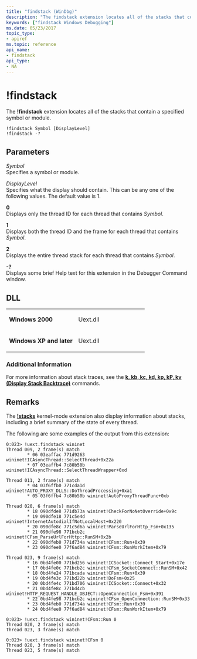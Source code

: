 ```yaml
---
title: "findstack (WinDbg)"
description: "The findstack extension locates all of the stacks that contain a specified symbol or module."
keywords: ["findstack Windows Debugging"]
ms.date: 05/23/2017
topic_type:
- apiref
ms.topic: reference
api_name:
- findstack
api_type:
- NA
---
```


# !findstack


The **!findstack** extension locates all of the stacks that contain a specified symbol or module.

```dbgcmd
!findstack Symbol [DisplayLevel]
!findstack -?
```

## Parameters


<span id="_______Symbol______"></span><span id="_______symbol______"></span><span id="_______SYMBOL______"></span> *Symbol*   
Specifies a symbol or module.

<span id="_______DisplayLevel______"></span><span id="_______displaylevel______"></span><span id="_______DISPLAYLEVEL______"></span> *DisplayLevel*   
Specifies what the display should contain. This can be any one of the following values. The default value is 1.

<span id="0"></span>**0**  
Displays only the thread ID for each thread that contains *Symbol*.

<span id="1"></span>**1**  
Displays both the thread ID and the frame for each thread that contains *Symbol*.

<span id="2"></span>**2**  
Displays the entire thread stack for each thread that contains *Symbol*.

<span id="_______-_______"></span> **-?**   
Displays some brief Help text for this extension in the Debugger Command window.

## DLL

<table>
<colgroup>
<col width="50%" />
<col width="50%" />
</colgroup>
<tbody>
<tr class="odd">
<td align="left"><p><strong>Windows 2000</strong></p></td>
<td align="left"><p>Uext.dll</p></td>
</tr>
<tr class="even">
<td align="left"><p><strong>Windows XP and later</strong></p></td>
<td align="left"><p>Uext.dll</p></td>
</tr>
</tbody>
</table>



### Additional Information

For more information about stack traces, see the [**k, kb, kc, kd, kp, kP, kv (Display Stack Backtrace)**](k--kb--kc--kd--kp--kp--kv--display-stack-backtrace-.md) commands.

## Remarks

The [**!stacks**](-stacks.md) kernel-mode extension also display information about stacks, including a brief summary of the state of every thread.

The following are some examples of the output from this extension:

```dbgcmd
0:023> !uext.findstack wininet
Thread 009, 2 frame(s) match
        * 06 03eaffac 771d9263 wininet!ICAsyncThread::SelectThread+0x22a
        * 07 03eaffb4 7c80b50b wininet!ICAsyncThread::SelectThreadWrapper+0xd

Thread 011, 2 frame(s) match
        * 04 03f6ffb0 771cda1d wininet!AUTO_PROXY_DLLS::DoThreadProcessing+0xa1
        * 05 03f6ffb4 7c80b50b wininet!AutoProxyThreadFunc+0xb

Thread 020, 6 frame(s) match
        * 18 090dfde8 771db73a wininet!CheckForNoNetOverride+0x9c
        * 19 090dfe18 771c5e4d wininet!InternetAutodialIfNotLocalHost+0x220
        * 20 090dfe8c 771c5d6a wininet!ParseUrlForHttp_Fsm+0x135
        * 21 090dfe98 771bcb2c wininet!CFsm_ParseUrlForHttp::RunSM+0x2b
        * 22 090dfeb0 771d734a wininet!CFsm::Run+0x39
        * 23 090dfee0 77f6ad84 wininet!CFsm::RunWorkItem+0x79

Thread 023, 9 frame(s) match
        * 16 0bd4fe00 771bd256 wininet!ICSocket::Connect_Start+0x17e
        * 17 0bd4fe0c 771bcb2c wininet!CFsm_SocketConnect::RunSM+0x42
        * 18 0bd4fe24 771bcada wininet!CFsm::Run+0x39
        * 19 0bd4fe3c 771bd22b wininet!DoFsm+0x25
        * 20 0bd4fe4c 771bd706 wininet!ICSocket::Connect+0x32
        * 21 0bd4fe8c 771bd4cb wininet!HTTP_REQUEST_HANDLE_OBJECT::OpenConnection_Fsm+0x391
        * 22 0bd4fe98 771bcb2c wininet!CFsm_OpenConnection::RunSM+0x33
        * 23 0bd4feb0 771d734a wininet!CFsm::Run+0x39
        * 24 0bd4fee0 77f6ad84 wininet!CFsm::RunWorkItem+0x79

0:023> !uext.findstack wininet!CFsm::Run 0
Thread 020, 2 frame(s) match
Thread 023, 3 frame(s) match

0:023> !uext.findstack wininet!CFsm 0
Thread 020, 3 frame(s) match
Thread 023, 5 frame(s) match
```










